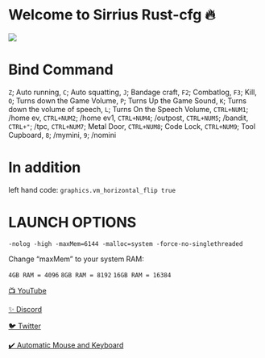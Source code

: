 # Welcome to Sirrius Rust-cfg 🔥

![](https://media3.giphy.com/media/Fbi8P0yE3YF4J4zcl3/giphy.gif?cid=790b7611539c1842ca3f362e517528059542d0948e3fc434&rid=giphy.gif&ct=g)


# Bind Command

`Z`; Auto running, `C`; Auto squatting, `J`; Bandage craft, `F2`; Combatlog, `F3`; Kill, 
`O`; Turns down the Game Volume, `P`; Turns Up the Game Sound, `K`; Turns down the volume of speech, `L`; Turns On the Speech Volume, `CTRL+NUM1`; /home ev, `CTRL+NUM2`; /home ev1,  `CTRL+NUM4`; /outpost, `CTRL+NUM5`; /bandit, `CTRL+"`; /tpc, `CTRL+NUM7`; Metal Door, `CTRL+NUM8`; Code Lock, `CTRL+NUM9`; Tool Cupboard, `8`; /mymini, `9`; /nomini

# In addition
left hand code: `graphics.vm_horizontal_flip true`

# LAUNCH OPTIONS

`-nolog -high -maxMem=6144 -malloc=system -force-no-singlethreaded`

Change “maxMem” to your system RAM:

`4GB RAM = 4096`
`8GB RAM = 8192`
`16GB RAM = 16384`



[📺 YouTube](https://www.youtube.com/channel/UCEKm5HWa_NcVglsMKdMHQcQ)

[✨ Discord](https://discord.gg/YtzDYncHVp)

[🐦 Twitter](https://twitter.com/ssefacelebi)

[✔️ Automatic Mouse and Keyboard](https://dosya.co/941kkbwf4b8e/Automatic_Mouse_and_Keyboard_6.1.5.2_+_Crack.rar.html)
